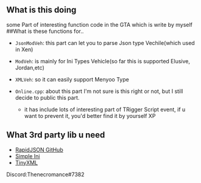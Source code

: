 
## What is this doing
some Part of interesting function code in the GTA 
which is write by myself
##What is these functions for..

* `JsonModVeh`: this part can let you to parse Json type Vechile(which used in Xen)

* `ModVeh`: is mainly for Ini Types Vehicle(so far this is supported Elusive, Jordan,etc)

* `XMLVeh`: so it can easily support Menyoo Type

* `Online.cpp`: about this part I'm not sure is this right or not, but I still decide to public this part.
    
    * it has include lots of interesting part of TRigger Script event, if u want to prevent it, you'd better find it by yourself XP
## What 3rd party lib u need
* [RapidJSON GitHub](https://github.com/Tencent/rapidjson/)
* [Simple Ini](https://github.com/brofield/simpleini)
* [TinyXML](https://sourceforge.net/projects/tinyxml/)


Discord:Thenecromance#7382